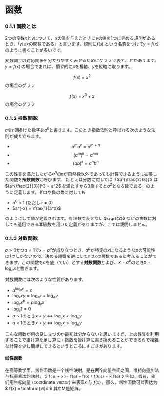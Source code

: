 # 函数

### 0.1.1 関数とは
2つの変数$x$と$y$について、$x$の値を与えたときに$y$の値を1つに定める規則があるとき、「$y$は$x$の関数である」と言います。規則に$f(x)$ という名前をつけて$y=f(x)$ のように書くことが多いです。

変数同士の対応関係を分かりやすくみせるためにグラフで表すことがあります。$y=f(x)$ の場合であれば、慣習的に$x$を横軸、$y$を縦軸に取ります。

$$f(x)=x^2$$の場合のグラフ

$$f(x)=x^3+x$$の場合のグラフ

### 0.1.2 指数関数
$a$を$n$回掛けた数字を$a^n$と書きます。このとき指数法則と呼ばれる次のような法則が成り立ちます。

- $$a^m a^n = a^{m+n}$$
- $$(a^m)^n = a^{mn}$$
- $$(ab)^n = a^n b^n$$

この性質を満たしながら$a^n$の$n$が自然数以外であっても計算できるように拡張した関数を**指数関数**と呼びます。
たとえば分数に対しては「$a^{\frac{2}{3}}$ は $(a^{\frac{2}{3}})^3 = a^2$ を満たすから3乗すると$a^2$となる数である」のように定義します。ゼロや負の数に対しても
- $a^0 = 1$ (ただし$a \neq 0$)
- $a^{-x} = \frac{1}{a^x}$

のようにして値が定義されます。有理数で表せない $\sqrt{2}$ などの実数に対しても適用できる冪級数を用いた定義がありますがここでは説明しません。

### 0.1.3 対数関数
$a > 0$かつ$a \neq 1$で$x = a^p$が成り立つとき、$a^p$が特定の$x$になるような$p$の可能性は1つしかないので、決める順番を逆にして$p$は$x$の関数であると考えることができます。この関数を$a$を底（てい）とする**対数関数**とよび、$x = a^p$のとき$p = \log_a x$と書きます。

対数関数には次のような性質があります。
- $a^{\log_a x} = x$
- $\log_a xy = \log_a x + \log_a y$
- $\log_a x^p = p \log_a x$
- $\log_a 1 = 0$
- $a > 1$のとき$x < y \Longleftrightarrow \log_a x < \log_a y$
- $a < 1$のとき$x < y \Longleftrightarrow \log_a x > \log_a y$

こんな関数が何の役に立つのか最初は分からないと思いますが、上の性質を利用することで掛け算を足し算に・指数を掛け算に書き換えることができるので複雑な計算を少し簡単にできるというところにすごさがあります。

#### 线性函数
在高等数学里，线性函数是一个线性映射，是在两个向量空间之间，维持向量加法与标量乘法的映射。
$
 f( a + b )= f(a) + f(b) \\
 f(k a) = k f(a) 
 $
例如，假若，我们用坐标向量 (coordinate vector) 来表示$x$ 与 $f(x)$ 。那么，线性函数可以表达为
$
f(x) = \mathrm{M}x
$
其中$\mathrm{M}$是矩阵。
